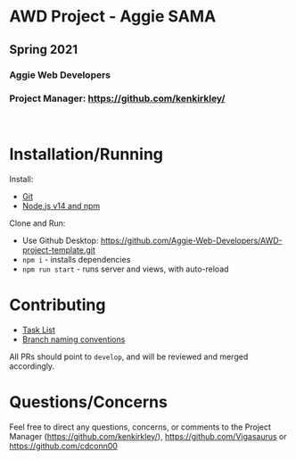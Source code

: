 # AWD Project - Aggie SAMA
## Spring 2021
### Aggie Web Developers
### Project Manager: https://github.com/kenkirkley/

<br>

# Installation/Running

Install:
 - [Git](https://github.com/git-guides/install-git)
 - [Node.js v14 and npm](https://nodejs.org/en/download/)

Clone and Run:
 - Use Github Desktop: https://github.com/Aggie-Web-Developers/AWD-project-template.git
 - `npm i` - installs dependencies
 - `npm run start` - runs server and views, with auto-reload

# Contributing

- [Task List](https://github.com/Aggie-Web-Developers/AWD-project-template/issues)
- [Branch naming conventions](https://docs.google.com/document/d/1dLoyBDeHLzvxWZqIHKQEIWeaIm0GfFFOTaxoUZz1yEs/view)

All PRs should point to `develop`, and will be reviewed and merged accordingly.

# Questions/Concerns

Feel free to direct any questions, concerns, or comments to the Project Manager (https://github.com/kenkirkley/), https://github.com/Vigasaurus or https://github.com/cdconn00
